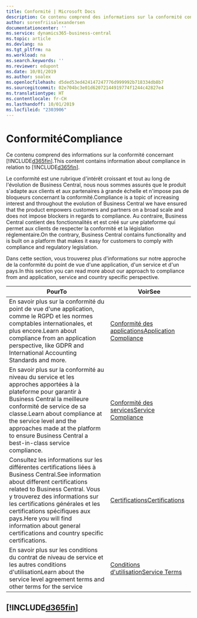 ```yaml
---
title: Conformité | Microsoft Docs
description: Ce contenu comprend des informations sur la conformité concernant Business Central.
author: sorenfriisalexandersen
documentationcenter: ''
ms.service: dynamics365-business-central
ms.topic: article
ms.devlang: na
ms.tgt_pltfrm: na
ms.workload: na
ms.search.keywords: ''
ms.reviewer: edupont
ms.date: 10/01/2019
ms.author: soalex
ms.openlocfilehash: d5ded53ed424147247776d999992b718334db8b7
ms.sourcegitcommit: 02e704bc3e01d62072144919774f1244c42827e4
ms.translationtype: HT
ms.contentlocale: fr-CH
ms.lasthandoff: 10/01/2019
ms.locfileid: "2303906"
---
```

# <a name="compliance"></a><span data-ttu-id="cb5c0-103">Conformité</span><span class="sxs-lookup"><span data-stu-id="cb5c0-103">Compliance</span></span>
<span data-ttu-id="cb5c0-104">Ce contenu comprend des informations sur la conformité concernant [!INCLUDE[d365fin](../includes/d365fin_md.md)].</span><span class="sxs-lookup"><span data-stu-id="cb5c0-104">This content contains information about compliance in relation to [!INCLUDE[d365fin](../includes/d365fin_md.md)].</span></span>  

<span data-ttu-id="cb5c0-105">Le conformité est une rubrique d'intérêt croissant et tout au long de l'évolution de Business Central, nous nous sommes assurés que le produit s'adapte aux clients et aux partenaires à grande échelle et n'impose pas de bloqueurs concernant la conformité.</span><span class="sxs-lookup"><span data-stu-id="cb5c0-105">Compliance is a topic of increasing interest and throughout the evolution of Business Central we have ensured that the product empowers customers and partners on a broad scale and does not impose blockers in regards to compliance.</span></span> <span data-ttu-id="cb5c0-106">Au contraire, Business Central contient des fonctionnalités et est créé sur une plateforme qui permet aux clients de respecter la conformité et la législation réglementaire.</span><span class="sxs-lookup"><span data-stu-id="cb5c0-106">On the contrary, Business Central contains functionality and is built on a platform that makes it easy for customers to comply with compliance and regulatory legislation.</span></span>

<span data-ttu-id="cb5c0-107">Dans cette section, vous trouverez plus d'informations sur notre approche de la conformité du point de vue d'une application, d'un service et d'un pays.</span><span class="sxs-lookup"><span data-stu-id="cb5c0-107">In this section you can read more about our approach to compliance from and application, service and country specific perspective.</span></span>

|<span data-ttu-id="cb5c0-108">**Pour**</span><span class="sxs-lookup"><span data-stu-id="cb5c0-108">**To**</span></span>|<span data-ttu-id="cb5c0-109">**Voir**</span><span class="sxs-lookup"><span data-stu-id="cb5c0-109">**See**</span></span>|  
|------------|-------------|  
|<span data-ttu-id="cb5c0-110">En savoir plus sur la conformité du point de vue d'une application, comme le RGPD et les normes comptables internationales, et plus encore.</span><span class="sxs-lookup"><span data-stu-id="cb5c0-110">Learn about compliance from an application perspective, like GDPR and International Accounting Standards and more.</span></span>|[<span data-ttu-id="cb5c0-111">Conformité des applications</span><span class="sxs-lookup"><span data-stu-id="cb5c0-111">Application Compliance</span></span>](compliance-application-compliance.md)|  
|<span data-ttu-id="cb5c0-112">En savoir plus sur la conformité au niveau du service et les approches apportées à la plateforme pour garantir à Business Central la meilleure conformité de service de sa classe.</span><span class="sxs-lookup"><span data-stu-id="cb5c0-112">Learn about compliance at the service level and the approaches made at the platform to ensure Business Central a best-in-class service compliance.</span></span>|[<span data-ttu-id="cb5c0-113">Conformité des services</span><span class="sxs-lookup"><span data-stu-id="cb5c0-113">Service Compliance</span></span>](compliance-service-compliance.md)|  
|<span data-ttu-id="cb5c0-114">Consultez les informations sur les différentes certifications liées à Business Central.</span><span class="sxs-lookup"><span data-stu-id="cb5c0-114">See information about different certifications related to Business Central.</span></span> <span data-ttu-id="cb5c0-115">Vous y trouverez des informations sur les certifications générales et les certifications spécifiques aux pays.</span><span class="sxs-lookup"><span data-stu-id="cb5c0-115">Here you will find information about general certifications and country specific certifications.</span></span>|[<span data-ttu-id="cb5c0-116">Certifications</span><span class="sxs-lookup"><span data-stu-id="cb5c0-116">Certifications</span></span>](compliance-certifications.md)|  
|<span data-ttu-id="cb5c0-117">En savoir plus sur les conditions du contrat de niveau de service et les autres conditions d'utilisation</span><span class="sxs-lookup"><span data-stu-id="cb5c0-117">Learn about the service level agreement terms and other terms for the service</span></span>|[<span data-ttu-id="cb5c0-118">Conditions d'utilisation</span><span class="sxs-lookup"><span data-stu-id="cb5c0-118">Service Terms</span></span>](compliance-service-compliance.md#service-terms)|  

## [!INCLUDE[d365fin](../includes/free_trial_md.md)]  
